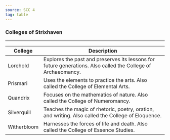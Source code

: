 ```yaml
---
source: SCC 4
tag: table
---
```


### Colleges of Strixhaven
---
|College|Description|
|---|-------------|
|Lorehold|Explores the past and preserves its lessons for future generations. Also called the College of Archaeomancy.|
|Prismari|Uses the elements to practice the arts. Also called the College of Elemental Arts.|
|Quandrix|Focuses on the mathematics of nature. Also called the College of Numeromancy.|
|Silverquill|Teaches the magic of rhetoric, poetry, oration, and writing. Also called the College of Eloquence.|
|Witherbloom|Harnesses the forces of life and death. Also called the College of Essence Studies.|
